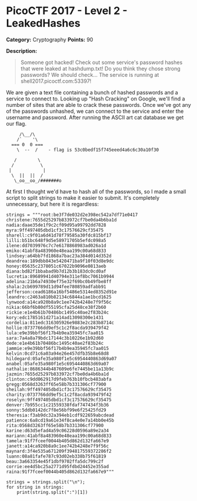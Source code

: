 # PicoCTF 2017 - Level 2 - LeakedHashes

**Category:** Cryptography **Points:** 90

**Description:**

> Someone got hacked! Check out some service's password hashes that were leaked at 
> hashdump.txt! Do you think they chose strong passwords? We should check... The service 
> is running at shell2017.picoctf.com:53397!

We are given a text file containing a bunch of hashed passwords and a service to connect
to. Looking up "Hash Cracking" on Google, we'll find a number of sites that are able to
crack these passwords. Once we've got any of the passwords unhashed, we can connect to
the service and enter the username and password. After running the ASCII art cat database
we get our flag.

```
     /\__/\ 
    /`    '\ 
  === 0  0 ===
    \  --  /    - flag is 53c0bedf15f745eeed4a6c6c30a10f30

   /        \ 
  /          \ 
 |            |
  \  ||  ||  /
   \_oo__oo_/#######o
```

At first I thought we'd have to hash all of the passwords, so I made a small script to
split strings to make it easier to submit. It's completely unnecessary, but here it is
regardless:

```
strings = """root:be3f7de032d2e398ec542a7df71e0417
christene:7655d25297b833972cf7be0da4b6ba1d
nadia:daae35de1f9c2cf09d95a99792dd7828
myra:9ff497405dbd1cf3c17576629cf35475
sharell:c9f01a6d41d78f79585a30fdc815bf17
lilli:b51bc648f9d5e58971705b5efdc098a5
ilene:dd7039976c7c7e6178868983ad026a1d
emiko:41abf8a483960e48eaa199c00a68d833
lindsey:a64bb7fd1868a7bac23a384d014d352d
deandrea:189dbb843e5420471ba9f10f03d8e9dc
honey:05635c2378051c67022b9096e0813aeb
diana:bd82f1bbabad9b7d12b3b183dc0cd0af
lucretia:89689941d40794e311ef8bc7061b9944
adelina:21b6a74930ef75e32f69bc0b49fbe8ff
shala:2cb699789d11d94fee780859adfabb91
jefferson:cead6186a16bf5486e5314ed8352d91e
leandro:c2463a810b82134c6844a1ae1bcd1625
lynwood:a14ca920b8a9c1ee742b4248e7f9f56c
nikia:66bf6b80df55195cfa25d48ce38f2b60
rickie:e1e4b61b70486bc1495c40ae2f83b24c
kory:edc1785161d271a14ad13098300e1431
cordelia:811edc316305926e9883e2c283b8714c
hollie:0737766dd9ef5c1c2f8acda939479f42
lula:e9e39bbf56f17b4b9ea35945fc7aa015
sara:7a4a8a79bdc17144c3b10226e1b92d60
dede:e1e4b61b70486bc1495c40ae2f83b24c
jammie:e9e39bbf56f17b4b9ea35945fc7aa015
kelvin:0cd71c6a03a94e26e457dfb35b8e68d8
hildegard:05afe35a980f1e5c6954440863d69a07
anabel:05afe35a980f1e5c6954440863d69a07
nathalie:8686344b487609e6fe7445be11a13b9c
jazmin:7655d25297b833972cf7be0da4b6ba1d
clinton:c9dd062917d9feb763b10fbcb483abfa
gregg:0568d3263ff65e58b7b331306cf77900
sheilah:9ff497405dbd1cf3c17576629cf35475
charity:0737766dd9ef5c1c2f8acda939479f42
roselyn:9ff497405dbd1cf3c17576629cf35475
denver:7b955cc1c21559338fdaf747434f3b36
sonny:5ddb0142dc7f8e56bf99e6f25425fd29
theresia:f3ab9dc32a394eb1cdf922659abcdead
patience:6a8cd19a61e34f8ca4e0e7a14bb0e45b
rita:0568d3263ff65e58b7b331306cf77900
karine:d63d5efad4a59c06228d0596a89e2a34
mariann:41abf8a483960e48eaa199c00a68d833
tamela:91f7fceef0044b405d862d132fa667e9
janett:a14ca920b8a9c1ee742b4248e7f9f56c
maynard:3f4e535a671209f394817559372286f2
luann:08a81fafe787c93d02eb338b75f61819
beau:3a663354e45f1dbf9702ffa5dc799c2f
corrie:ee4d5bc25a2771d95fdbd24452e355ad
raina:91f7fceef0044b405d862d132fa667e9"""

strings = strings.split("\n");
for string in strings:
	print(string.split(":")[1])
```